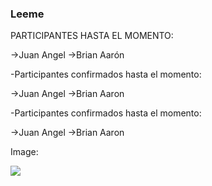 ### Leeme


PARTICIPANTES HASTA EL MOMENTO:

->Juan Angel
->Brian Aarón

-Participantes confirmados hasta el momento:

->Juan Angel
->Brian Aaron

-Participantes confirmados hasta el momento:

->Juan Angel
->Brian Aaron

Image:

![](https://concepto.de/wp-content/uploads/2014/08/programacion-2-e1551291144973.jpg)
